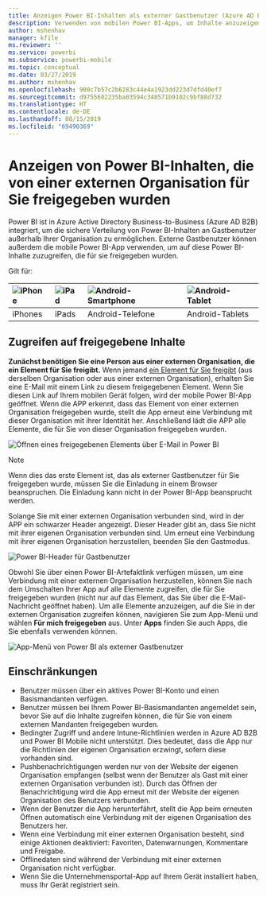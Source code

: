 ```yaml
---
title: Anzeigen Power BI-Inhalten als externer Gastbenutzer (Azure AD B2B)
description: Verwenden von mobilen Power BI-Apps, um Inhalte anzuzeigen, die für Sie aus einer externen Organisation freigegeben wurden.
author: mshenhav
manager: kfile
ms.reviewer: ''
ms.service: powerbi
ms.subservice: powerbi-mobile
ms.topic: conceptual
ms.date: 03/27/2019
ms.author: mshenhav
ms.openlocfilehash: 900c7b57c2b6283c44e4a1923dd223d7dfd40ef7
ms.sourcegitcommit: d9755602235ba03594c348571b9102c9bf88d732
ms.translationtype: HT
ms.contentlocale: de-DE
ms.lasthandoff: 08/15/2019
ms.locfileid: "69490369"
---
```

# <a name="view-power-bi-content-shared-with-you-from-an-external-organization"></a>Anzeigen von Power BI-Inhalten, die von einer externen Organisation für Sie freigegeben wurden

Power BI ist in Azure Active Directory Business-to-Business (Azure AD B2B) integriert, um die sichere Verteilung von Power BI-Inhalten an Gastbenutzer außerhalb Ihrer Organisation zu ermöglichen. Externe Gastbenutzer können außerdem die mobile Power BI-App verwenden, um auf diese Power BI-Inhalte zuzugreifen, die für sie freigegeben wurden. 


Gilt für:

| ![iPhone](./media/mobile-app-ssrs-kpis-mobile-on-premises-reports/iphone-logo-50-px.png) | ![iPad](./media/mobile-app-ssrs-kpis-mobile-on-premises-reports/ipad-logo-50-px.png) | ![Android-Smartphone](./media/mobile-app-ssrs-kpis-mobile-on-premises-reports/android-phone-logo-50-px.png) | ![Android-Tablet](./media/mobile-app-ssrs-kpis-mobile-on-premises-reports/android-tablet-logo-50-px.png) |
|:--- |:--- |:--- |:--- |
| iPhones |iPads |Android-Telefone |Android-Tablets |

## <a name="accessing-shared-content"></a>Zugreifen auf freigegebene Inhalte

**Zunächst benötigen Sie eine Person aus einer externen Organisation, die ein Element für Sie freigibt.** Wenn jemand [ein Element für Sie freigibt](../../service-share-dashboards.md) (aus derselben Organisation oder aus einer externen Organisation), erhalten Sie eine E-Mail mit einem Link zu diesem freigegebenen Element. Wenn Sie diesen Link auf Ihrem mobilen Gerät folgen, wird der mobile Power BI-App geöffnet. Wenn die APP erkennt, dass das Element von einer externen Organisation freigegeben wurde, stellt die App erneut eine Verbindung mit dieser Organisation mit ihrer Identität her. Anschließend lädt die APP alle Elemente, die für Sie von dieser Organisation freigegeben wurden.

![Öffnen eines freigegebenen Elements über E-Mail in Power BI ](./media/mobile-apps-b2b/mobile-b2b-open-item-email.png)

> [!NOTE]
> Wenn dies das erste Element ist, das als externer Gastbenutzer für Sie freigegeben wurde, müssen Sie die Einladung in einem Browser beanspruchen. Die Einladung kann nicht in der Power BI-App beansprucht werden.

Solange Sie mit einer externen Organisation verbunden sind, wird in der APP ein schwarzer Header angezeigt. Dieser Header gibt an, dass Sie nicht mit ihrer eigenen Organisation verbunden sind. Um erneut eine Verbindung mit ihrer eigenen Organisation herzustellen, beenden Sie den Gastmodus.

![Power BI-Header für Gastbenutzer](./media/mobile-apps-b2b/mobile-b2b-exit-home.png)

Obwohl Sie über einen Power BI-Artefaktlink verfügen müssen, um eine Verbindung mit einer externen Organisation herzustellen, können Sie nach dem Umschalten Ihrer App auf alle Elemente zugreifen, die für Sie freigegeben wurden (nicht nur auf das Element, das Sie über die E-Mail-Nachricht geöffnet haben). Um alle Elemente anzuzeigen, auf die Sie in der externen Organisation zugreifen können, navigieren Sie zum App-Menü und wählen **Für mich freigegeben** aus. Unter **Apps** finden Sie auch Apps, die Sie ebenfalls verwenden können.

![App-Menü von Power BI als externer Gastbenutzer](./media/mobile-apps-b2b/mobile-b2b-menu.png)

## <a name="limitations"></a>Einschränkungen

- Benutzer müssen über ein aktives Power BI-Konto und einen Basismandanten verfügen.
- Benutzer müssen bei Ihrem Power BI-Basismandanten angemeldet sein, bevor Sie auf die Inhalte zugreifen können, die für Sie von einem externen Mandanten freigegeben wurden.
- Bedingter Zugriff und andere Intune-Richtlinien werden in Azure AD B2B und Power BI Mobile nicht unterstützt. Dies bedeutet, dass die App nur die Richtlinien der eigenen Organisation erzwingt, sofern diese vorhanden sind.
- Pushbenachrichtigungen werden nur von der Website der eigenen Organisation empfangen (selbst wenn der Benutzer als Gast mit einer externen Organisation verbunden ist). Durch das Öffnen der Benachrichtigung wird die App erneut mit der Website der eigenen Organisation des Benutzers verbunden.
- Wenn der Benutzer die App herunterfährt, stellt die App beim erneuten Öffnen automatisch eine Verbindung mit der eigenen Organisation des Benutzers her.
- Wenn eine Verbindung mit einer externen Organisation besteht, sind einige Aktionen deaktiviert: Favoriten, Datenwarnungen, Kommentare und Freigabe.
- Offlinedaten sind während der Verbindung mit einer externen Organisation nicht verfügbar.
- Wenn Sie die Unternehmensportal-App auf Ihrem Gerät installiert haben, muss Ihr Gerät registriert sein.
